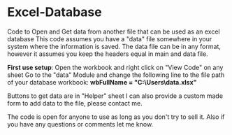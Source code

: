 # Excel-Database
Code to Open and Get data from another file that can be used as an excel database
This code assumes you have a "data" file somewhere in your system where the information is saved.
The data file can be in any format, however it assumes you keep the headers equal in main and data file.

**First use setup**:
Open the workbook and right click on "View Code" on any sheet
Go to the "data" Module and change the following line to the file path of your database workbook:
**wbFullName = "C:\Users\data.xlsx"**

Buttons to get data are in "Helper" sheet 
I can also provide a custom made form to add data to the file, please contact me.

The code is open for anyone to use as long as you don't try to sell it.
Also if you have any questions or comments let me know.
